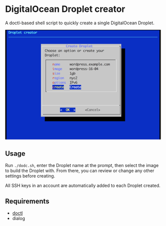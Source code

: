 # DigitalOcean Droplet creator

A doctl-based shell script to quickly create a single DigitalOcean Droplet.

![The `dodc` main menu lists options for creating and configuring a Droplet.](screenshot.png)

## Usage

Run `./dodc.sh`, enter the Droplet name at the prompt, then select the image to build the Droplet with. From there, you can review or change any other settings before creating.

All SSH keys in an account are automatically added to each Droplet created.

## Requirements

* [doctl](https://github.com/digitalocean/doctl)
* dialog
